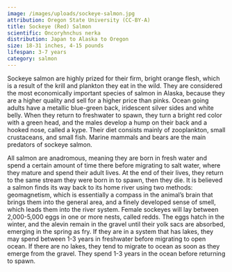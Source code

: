 ```yaml
---
image: /images/uploads/sockeye-salmon.jpg
attribution: Oregon State University (CC-BY-A)
title: Sockeye (Red) Salmon
scientific: Oncoryhnchus nerka
distribution: Japan to Alaska to Oregon
size: 18-31 inches, 4-15 pounds
lifespan: 3-7 years
category: salmon
---
```


Sockeye salmon are highly prized for their firm, bright orange flesh, which is a result of the krill and plankton they eat in the wild. They are considered the most economically important species of salmon in Alaska, because they are a higher quality and sell for a higher price than pinks. Ocean going adults have a metallic blue-green back, iridescent silver sides and white belly. When they return to freshwater to spawn, they turn a bright red color with a green head, and the males develop a hump on their back and a hooked nose, called a kype. Their diet consists mainly of zooplankton, small crustaceans, and small fish. Marine mammals and bears are the main predators of sockeye salmon.

All salmon are anadromous, meaning they are born in fresh water and spend a certain amount of time there before migrating to salt water, where they mature and spend their adult lives. At the end of their lives, they return to the same stream they were born in to spawn, then they die. It is believed a salmon finds its way back to its home river using two methods: geomagnetism, which is essentially a compass in the animal’s brain that brings them into the general area, and a finely developed sense of smell, which leads them into the river system. Female sockeyes will lay between 2,000-5,000 eggs in one or more nests, called redds. The eggs hatch in the winter, and the alevin remain in the gravel until their yolk sacs are absorbed, emerging in the spring as fry. If they are in a system that has lakes, they may spend between 1-3 years in freshwater before migrating to open ocean. If there are no lakes, they tend to migrate to ocean as soon as they emerge from the gravel. They spend 1-3 years in the ocean before returning to spawn.
